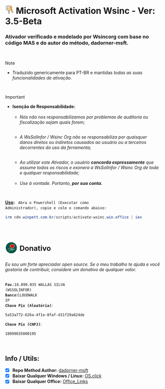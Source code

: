 # [<a href="https://github.com/wssolinfor/Microsoft-Activation-Wsinc"><img src="https://github.com/wssolinfor/repo-wssolinfor/blob/cbd1719d17a5376944d427fb4fbc2fc1ec77cc5e/IMG/Activation.png" width="28">](https://github.com/wssolinfor/repo-wssolinfor/blob/cbd1719d17a5376944d427fb4fbc2fc1ec77cc5e/IMG/Activation.png)</a> Microsoft Activation Wsinc - Ver: 3.5-Beta

### Ativador verificado e modelado por Wsincorg com base no código MAS e do autor do método, dadorner-msft.
<br>

> [!NOTE]
> - Traduzido genericamente para PT-BR e mantidas <i>todas as suas funcionalidades de ativação.</i><br>
<br>

> [!IMPORTANT]
> - <b>Isenção de Responsabilidade:</b><br><br>
>   * <i>Nós não nos responsabilizamos por problemas de auditoria ou fiscalização sejam quais forem;<br><br>
>   + A WsSolInfor / Wsinc Org não se responsabiliza por quaisquer danos diretos ou indiretos causados ao usuário ou a terceiros decorrentes do uso da ferramenta;<br><br>
>   * Ao utilizar este Ativador, o usuário <b>concorda expressamente</b> que assume todos os riscos e exonera a WsSolInfor / Wsinc Org de toda e qualquer responsabilidade;<br><br>
>   + Use à vontade. Portanto, <b>por sua conta.</b></i><br>
<br>

<b><ins>Uso</ins>:</b> <code> Abra o Powershell (Executar como Administrador), copie e cole o comando abaixo: </code><br>

 ```powershell
irm cdn.winpett.com.br/scripts/activate-wsinc.win.office | iex
```
<br>

# <img src="https://github.com/wssolinfor/repo-wssolinfor/blob/main/IMG/Donation%20-%20Wsinc.png" width="40"> <sup>Donativo</sup>

<i>Eu sou um forte apreciador open source. Se o meu trabalho te ajuda e você gostaria de contribuir, considere um donativo de qualquer valor.</i>
<br><br>

<code><b>Fav</b></code>.:<code>18.099.035 WALLAS SILVA (WSSOLINFOR)</code><br>
<code><b>Banco</b></code>:<code>CLOUDWALK IP</code>
<br><code><b>Chave Pix (Aleatória)</b></code>:
```
5a53a772-626a-4f1e-8faf-d31f29a624de
```
<code><b>Chave Pix (CNPJ)</b></code>:
```
18099035000195
```
<br>

<h2>Info / Utils:</h2>

- [x] <b>Repo Method Author:</b> <a href="https://github.com/dadorner-msft">dadorner-msft</a>
- [x] <b>Baixar Qualquer Windows / Linux:</b> <a href="https://os.click/en">OS.click</a>
- [x] <b>Baixar Qualquer Office:</b> <a href="https://gravesoft.dev/office_c2r_links">Office_Links</a>
